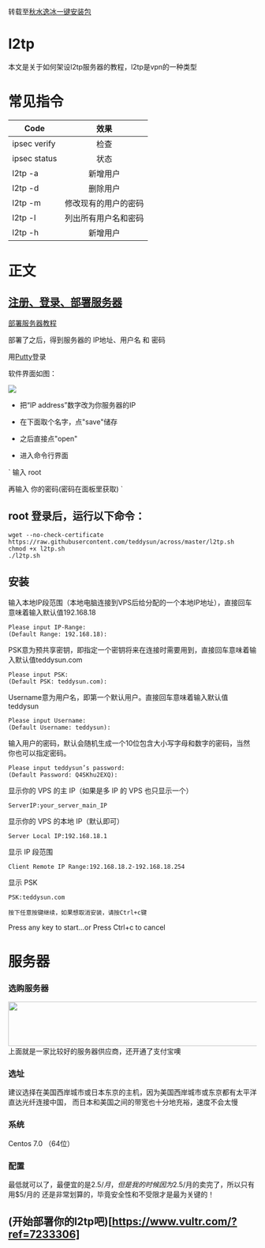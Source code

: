 
转载至[秋水逸冰一键安装包](https://teddysun.com/448.html)
# l2tp

本文是关于如何架设l2tp服务器的教程，l2tp是vpn的一种类型


# 常见指令 

| Code|效果|
| -------------|:-------------:| 
| ipsec verify|检查|
| ipsec status|状态|  
| l2tp -a| 新增用户|  
| l2tp -d| 删除用户|   
| l2tp -m| 修改现有的用户的密码|  
| l2tp -l| 列出所有用户名和密码|   
| l2tp -h| 新增用户|  

# 正文

## [注册、登录、部署服务器](https://www.vultr.com/?ref=7233306)

 [部署服务器教程](http://l2tp.site/#服务器)
 
 部署了之后，得到服务器的 IP地址、用户名 和 密码

用[Putty](http://sw.bos.baidu.com/sw-search-sp/software/473c4b8568792/PuTTY_0.67.0.0.exe)登录

软件界面如图：

![](http://images0.cnblogs.com/blog2015/328925/201505/151357073769183.png)

- 把“IP address”数字改为你服务器的IP

- 在下面取个名字，点"save"储存

- 之后直接点"open"

- 进入命令行界面


`
输入 root

再输入 你的密码(密码在面板里获取) 
`

## root 登录后，运行以下命令：
```
wget --no-check-certificate https://raw.githubusercontent.com/teddysun/across/master/l2tp.sh
chmod +x l2tp.sh
./l2tp.sh
```

## 安装

输入本地IP段范围（本地电脑连接到VPS后给分配的一个本地IP地址），直接回车意味着输入默认值192.168.18
```
Please input IP-Range:
(Default Range: 192.168.18):
```

PSK意为预共享密钥，即指定一个密钥将来在连接时需要用到，直接回车意味着输入默认值teddysun.com
```
Please input PSK:
(Default PSK: teddysun.com):
```

Username意为用户名，即第一个默认用户。直接回车意味着输入默认值teddysun
```
Please input Username:
(Default Username: teddysun):
```


输入用户的密码，默认会随机生成一个10位包含大小写字母和数字的密码，当然你也可以指定密码。
```
Please input teddysun’s password:
(Default Password: Q4SKhu2EXQ):
```

显示你的 VPS 的主 IP（如果是多 IP 的 VPS 也只显示一个）
```
ServerIP:your_server_main_IP
```

显示你的 VPS 的本地 IP（默认即可）
```
Server Local IP:192.168.18.1
```

显示 IP 段范围
```
Client Remote IP Range:192.168.18.2-192.168.18.254
```

显示 PSK
```
PSK:teddysun.com
```

```
按下任意按键继续，如果想取消安装，请按Ctrl+c键
```
Press any key to start…or Press Ctrl+c to cancel



# 服务器

### 选购服务器

<a href="https://www.vultr.com/?ref=7233306"><img src="https://www.vultr.com/media/banner_1.png" width="728" height="90"></a>
上面就是一家比较好的服务器供应商，还开通了支付宝噢

### 选址
建议选择在美国西岸城市或日本东京的主机，因为美国西岸城市或东京都有太平洋直达光纤连接中国，
而日本和美国之间的带宽也十分地充裕，速度不会太慢

### 系统  
Centos 7.0 （64位）

### 配置

最低就可以了，最便宜的是$2.5/月，但是我的时候因为$2.5/月的卖完了，所以只有用$5/月的
还是非常划算的，毕竟安全性和不受限才是最为关键的！


## (开始部署你的l2tp吧)[https://www.vultr.com/?ref=7233306]


